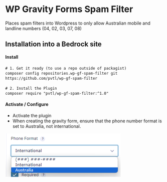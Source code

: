 # WP Gravity Forms Spam Filter

Places spam filters into Wordpress to only allow Australian mobile and landline numbers (04, 02, 03, 07, 08)

## Installation into a Bedrock site

#### Install

```
# 1. Get it ready (to use a repo outside of packagist)
composer config repositories.wp-gf-spam-filter git https://github.com/pvtl/wp-gf-spam-filter

# 2. Install the Plugin
composer require "pvtl/wp-gf-spam-filter:^1.0"
```

#### Activate / Configure

- Activate the plugin
- When creating the gravity form, ensure that the phone number format is set to Australia, not international.

![alt text](image.png)
